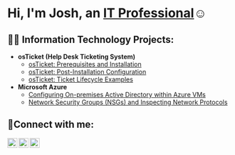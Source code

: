 <h1>Hi, I'm Josh, an <a href="https://linkedin.com/in/Josh">IT Professional</a>☺</h1>

<h2>👨‍💻 Information Technology Projects:</h2>

- <b>osTicket (Help Desk Ticketing System)</b>
  - [osTicket: Prerequisites and Installation](https://github.com/teaganpacheco/osticket-prereqs)
  - [osTicket: Post-Installation Configuration](https://github.com/teaganpacheco/post-install-config)
  - [osTicket: Ticket Lifecycle Examples](https://github.com/teaganpacheco/ticket-lifecycle)
- <b>Microsoft Azure</b>
  - [Configuring On-premises Active Directory within Azure VMs](https://github.com/teaganpacheco/configure-ad)
  - [Network Security Groups (NSGs) and Inspecting Network Protocols](https://github.com/teaganpacheco/azure-network-protocols)

<h2>🤳Connect with me:</h2>

[<img align="left" alt="Josh | Twitter" width="22px" src="https://cdn.jsdelivr.net/npm/simple-icons@v3/icons/twitter.svg" />][twitter]
[<img align="left" alt="Josh | LinkedIn" width="22px" src="https://cdn.jsdelivr.net/npm/simple-icons@v3/icons/linkedin.svg" />][linkedin]
[<img align="left" alt="Josh | Instagram" width="22px" src="https://cdn.jsdelivr.net/npm/simple-icons@v3/icons/instagram.svg" />][instagram]

[twitter]: https://twitter.com/Josh
[instagram]: https://www.instagram.com/Josh
[linkedin]: https://linkedin.com/in/Josh
